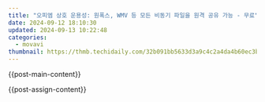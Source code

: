 ```yaml
---
title: "오피엠 상호 운용성: 원폭스, WMV 등 모든 비동기 파일을 원격 공유 가능 - 무료"
date: 2024-09-12 18:10:30
updated: 2024-09-13 10:22:48
categories:
  - movavi
thumbnail: https://thmb.techidaily.com/32b091bb5633d3a9c4c2a4da4b60ec3b4374fdb769db4d47d5b0ac420926fc16.jpg
---
```


{{post-main-content}}

<ins class="adsbygoogle"
     style="display:block"
     data-ad-format="autorelaxed"
     data-ad-client="ca-pub-7571918770474297"
     data-ad-slot="1223367746"></ins>

{{post-assign-content}}

<ins class="adsbygoogle"
     style="display:block"
     data-ad-client="ca-pub-7571918770474297"
     data-ad-slot="8358498916"
     data-ad-format="auto"
     data-full-width-responsive="true"></ins>
